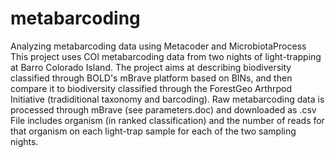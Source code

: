 # metabarcoding
Analyzing metabarcoding data using Metacoder and MicrobiotaProcess
This project uses COI metabarcoding data from two nights of light-trapping at Barro Colorado Island.
The project aims at describing biodiversity classified through BOLD's mBrave platform based on BINs, and then compare it to biodiversity classified through the ForestGeo Arthrpod Initiative (tradiditional taxonomy and barcoding).
Raw metabarcoding data is processed through mBrave (see parameters.doc) and downloaded as .csv
File includes organism (in ranked classification) and the number of reads for that organism on each light-trap sample for each of the two sampling nights.
